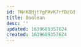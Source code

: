 ```yaml
---
id: TNrKBHjtYgPAvK7rfDzCd
title: Boolean
desc: ''
updated: 1639689357624
created: 1639689357624
---
```



